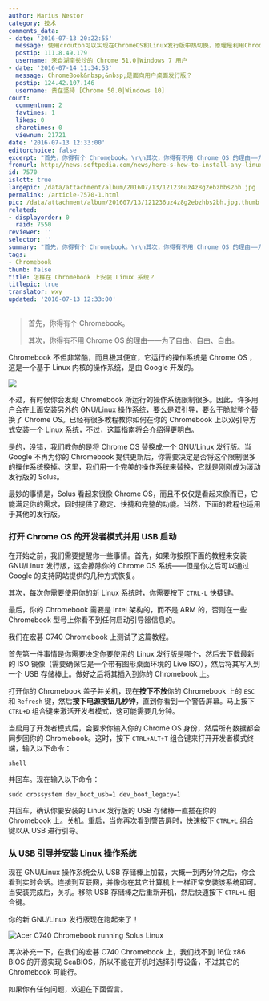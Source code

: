 ```yaml
---
author: Marius Nestor
category: 技术
comments_data:
- date: '2016-07-13 20:22:55'
  message: 使用crouton可以实现在ChromeOS和Linux发行版中热切换，原理是利用Chroot。
  postip: 111.8.49.179
  username: 来自湖南长沙的 Chrome 51.0|Windows 7 用户
- date: '2016-07-14 11:34:53'
  message: ChromeBook&nbsp;&nbsp;是面向用户桌面发行版？
  postip: 124.42.107.146
  username: 贵在坚持 [Chrome 50.0|Windows 10]
count:
  commentnum: 2
  favtimes: 1
  likes: 0
  sharetimes: 0
  viewnum: 21721
date: '2016-07-13 12:33:00'
editorchoice: false
excerpt: "首先，你得有个 Chromebook。\r\n其次，你得有不用 Chrome OS 的理由——为了自由、自由、自由。"
fromurl: http://news.softpedia.com/news/here-s-how-to-install-any-linux-operating-system-on-your-chromebook-506212.shtml
id: 7570
islctt: true
largepic: /data/attachment/album/201607/13/121236uz4z8g2ebzhbs2bh.jpg
permalink: /article-7570-1.html
pic: /data/attachment/album/201607/13/121236uz4z8g2ebzhbs2bh.jpg.thumb.jpg
related:
- displayorder: 0
  raid: 7550
reviewer: ''
selector: ''
summary: "首先，你得有个 Chromebook。\r\n其次，你得有不用 Chrome OS 的理由——为了自由、自由、自由。"
tags:
- Chromebook
thumb: false
title: 怎样在 Chromebook 上安装 Linux 系统？
titlepic: true
translator: wxy
updated: '2016-07-13 12:33:00'
---
```



> 
> 首先，你得有个 Chromebook。
> 
> 
> 其次，你得有不用 Chrome OS 的理由——为了自由、自由、自由。
> 
> 
> 


Chromebook 不但非常酷，而且极其便宜，它运行的操作系统是 Chrome OS ，这是一个基于 Linux 内核的操作系统，是由 Google 开发的。


![](/data/attachment/album/201607/13/121236uz4z8g2ebzhbs2bh.jpg)


不过，有时候你会发现 Chromebook 所运行的操作系统限制很多。因此，许多用户会在上面安装另外的 GNU/Linux 操作系统，要么是双引导，要么干脆就整个替换了 Chrome OS。已经有很多教程教你如何在你的 Chromebook 上以双引导方式安装一个 Linux 系统，不过，这篇指南将会介绍得更明白。


是的，没错，我们教你的是将 Chrome OS 替换成一个 GNU/Linux 发行版。当 Google 不再为你的 Chromebook 提供更新后，你需要决定是否将这个限制很多的操作系统换掉。这里，我们用一个完美的操作系统来替换，它就是刚刚成为滚动发行版的 Solus。


最妙的事情是，Solus 看起来很像 Chrome OS，而且不仅仅是看起来像而已，它能满足你的需求，同时提供了稳定、快捷和完整的功能。当然，下面的教程也适用于其他的发行版。


### 打开 Chrome OS 的开发者模式并用 USB 启动


在开始之前，我们需要提醒你一些事情。首先，如果你按照下面的教程来安装 GNU/Linux 发行版，这会擦除你的 Chrome OS 系统——但是你之后可以通过 Google 的支持网站提供的几种方式恢复。


其次，每次你需要使用你的新 Linux 系统时，你需要按下 `CTRL-L` 快捷键。


最后，你的 Chromebook 需要是 Intel 架构的，而不是 ARM 的，否则在一些 Chromebook 型号上你看不到任何启动引导器信息的。


我们在宏碁 C740 Chromebook 上测试了这篇教程。


首先第一件事情是你需要决定你要使用的 Linux 发行版是哪个，然后去下载最新的 ISO 镜像（需要确保它是一个带有图形桌面环境的 Live ISO），然后将其写入到一个 USB 存储棒上。做好之后将其插入到你的 Chromebook 上。


打开你的 Chromebook 盖子并关机，现在**按下不放**你的 Chromebook 上的 `ESC` 和 `Refresh` 键，然后**按下电源按钮几秒钟**，直到你看到一个警告屏幕。马上按下 `CTRL+D` 组合键来激活开发者模式，这可能需要几分钟。


当启用了开发者模式后，会要求你输入你的 Chrome OS 身份，然后所有数据都会同步回你的 Chromebook。这时，按下 `CTRL+ALT+T` 组合键来打开开发者模式终端，输入以下命令：



```
shell 
```

并回车。现在输入以下命令：



```
sudo crossystem dev_boot_usb=1 dev_boot_legacy=1
```

并回车，确认你要安装的 Linux 发行版的 USB 存储棒一直插在你的 Chromebook 上。关机。重启，当你再次看到警告屏时，快速按下 `CTRL+L` 组合键以从 USB 进行引导。


### 从 USB 引导并安装 Linux 操作系统


现在 GNU/Linux 操作系统会从 USB 存储棒上加载，大概一到两分钟之后，你会看到实时会话。连接到互联网，并像你在其它计算机上一样正常安装该系统即可。当安装完成后，关机。移除 USB 存储棒之后重新开机，然后快速按下 `CTRL+L` 组合键。


你的新 GNU/Linux 发行版现在跑起来了！


![Acer C740 Chromebook running Solus Linux](/data/attachment/album/201607/13/123320xnd8l8qnunbcgq0u.jpg "Acer C740 Chromebook running Solus Linux")


再次补充一下，在我们的宏碁 C740 Chromebook 上，我们找不到 16位 x86 BIOS 的开源实现 SeaBIOS，所以不能在开机时选择引导设备，不过其它的 Chromebook 可能行。


如果你有任何问题，欢迎在下面留言。